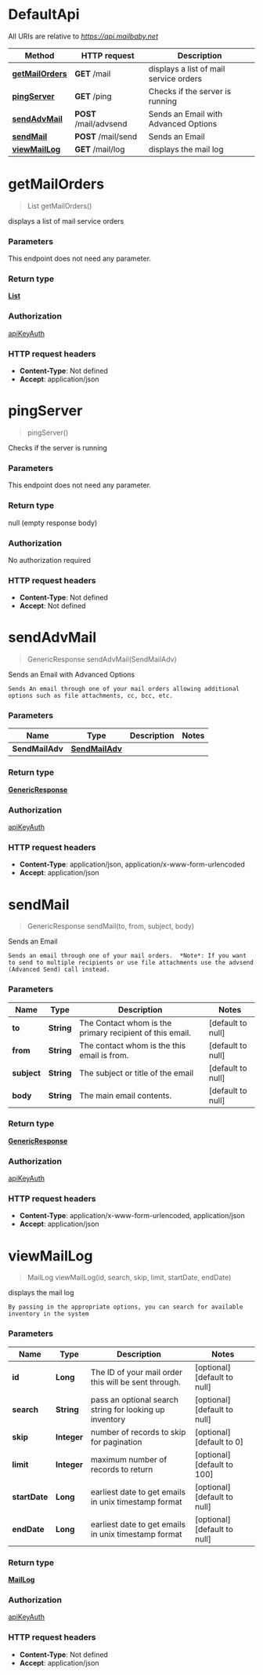 # DefaultApi

All URIs are relative to *https://api.mailbaby.net*

| Method | HTTP request | Description |
|------------- | ------------- | -------------|
| [**getMailOrders**](DefaultApi.md#getMailOrders) | **GET** /mail | displays a list of mail service orders |
| [**pingServer**](DefaultApi.md#pingServer) | **GET** /ping | Checks if the server is running |
| [**sendAdvMail**](DefaultApi.md#sendAdvMail) | **POST** /mail/advsend | Sends an Email with Advanced Options |
| [**sendMail**](DefaultApi.md#sendMail) | **POST** /mail/send | Sends an Email |
| [**viewMailLog**](DefaultApi.md#viewMailLog) | **GET** /mail/log | displays the mail log |


<a name="getMailOrders"></a>
# **getMailOrders**
> List getMailOrders()

displays a list of mail service orders

### Parameters
This endpoint does not need any parameter.

### Return type

[**List**](../Models/getMailOrders_200_response_inner.md)

### Authorization

[apiKeyAuth](../README.md#apiKeyAuth)

### HTTP request headers

- **Content-Type**: Not defined
- **Accept**: application/json

<a name="pingServer"></a>
# **pingServer**
> pingServer()

Checks if the server is running

### Parameters
This endpoint does not need any parameter.

### Return type

null (empty response body)

### Authorization

No authorization required

### HTTP request headers

- **Content-Type**: Not defined
- **Accept**: Not defined

<a name="sendAdvMail"></a>
# **sendAdvMail**
> GenericResponse sendAdvMail(SendMailAdv)

Sends an Email with Advanced Options

    Sends An email through one of your mail orders allowing additional options such as file attachments, cc, bcc, etc.

### Parameters

|Name | Type | Description  | Notes |
|------------- | ------------- | ------------- | -------------|
| **SendMailAdv** | [**SendMailAdv**](../Models/SendMailAdv.md)|  | |

### Return type

[**GenericResponse**](../Models/GenericResponse.md)

### Authorization

[apiKeyAuth](../README.md#apiKeyAuth)

### HTTP request headers

- **Content-Type**: application/json, application/x-www-form-urlencoded
- **Accept**: application/json

<a name="sendMail"></a>
# **sendMail**
> GenericResponse sendMail(to, from, subject, body)

Sends an Email

    Sends an email through one of your mail orders.  *Note*: If you want to send to multiple recipients or use file attachments use the advsend (Advanced Send) call instead. 

### Parameters

|Name | Type | Description  | Notes |
|------------- | ------------- | ------------- | -------------|
| **to** | **String**| The Contact whom is the primary recipient of this email. | [default to null] |
| **from** | **String**| The contact whom is the this email is from. | [default to null] |
| **subject** | **String**| The subject or title of the email | [default to null] |
| **body** | **String**| The main email contents. | [default to null] |

### Return type

[**GenericResponse**](../Models/GenericResponse.md)

### Authorization

[apiKeyAuth](../README.md#apiKeyAuth)

### HTTP request headers

- **Content-Type**: application/x-www-form-urlencoded, application/json
- **Accept**: application/json

<a name="viewMailLog"></a>
# **viewMailLog**
> MailLog viewMailLog(id, search, skip, limit, startDate, endDate)

displays the mail log

    By passing in the appropriate options, you can search for available inventory in the system 

### Parameters

|Name | Type | Description  | Notes |
|------------- | ------------- | ------------- | -------------|
| **id** | **Long**| The ID of your mail order this will be sent through. | [optional] [default to null] |
| **search** | **String**| pass an optional search string for looking up inventory | [optional] [default to null] |
| **skip** | **Integer**| number of records to skip for pagination | [optional] [default to 0] |
| **limit** | **Integer**| maximum number of records to return | [optional] [default to 100] |
| **startDate** | **Long**| earliest date to get emails in unix timestamp format | [optional] [default to null] |
| **endDate** | **Long**| earliest date to get emails in unix timestamp format | [optional] [default to null] |

### Return type

[**MailLog**](../Models/MailLog.md)

### Authorization

[apiKeyAuth](../README.md#apiKeyAuth)

### HTTP request headers

- **Content-Type**: Not defined
- **Accept**: application/json

